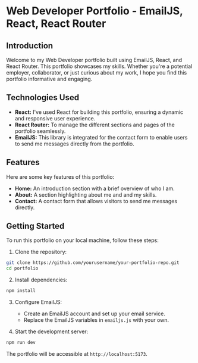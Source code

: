 
# Web Developer Portfolio - EmailJS, React, React Router

## Introduction
Welcome to my Web Developer portfolio built using EmailJS, React, and React Router. This portfolio showcases my skills. Whether you're a potential employer, collaborator, or just curious about my work, I hope you find this portfolio informative and engaging.

## Technologies Used
- **React:** I've used React for building this portfolio, ensuring a dynamic and responsive user experience.
- **React Router:** To manage the different sections and pages of the portfolio seamlessly.
- **EmailJS:** This library is integrated for the contact form to enable users to send me messages directly from the portfolio.

## Features
Here are some key features of this portfolio:

- **Home:** An introduction section with a brief overview of who I am.
- **About:** A section highlighting about me and and my skills.
- **Contact:** A contact form that allows visitors to send me messages directly.

## Getting Started
To run this portfolio on your local machine, follow these steps:

1. Clone the repository:

```bash
git clone https://github.com/yourusername/your-portfolio-repo.git
cd portfolio
```

2. Install dependencies:

```bash
npm install
```

3. Configure EmailJS:
   - Create an EmailJS account and set up your email service.
   - Replace the EmailJS variables in `emailjs.js` with your own.

4. Start the development server:

```bash
npm run dev
```

The portfolio will be accessible at `http://localhost:5173`.

